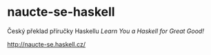 naucte-se-haskell
=================

Český překlad příručky Haskellu _Learn You a Haskell for Great Good!_

http://naucte-se.haskell.cz/
